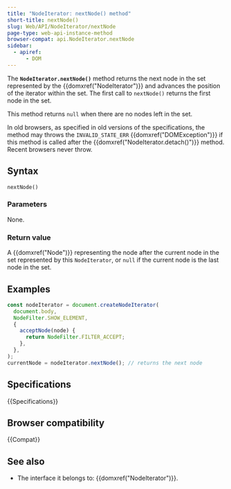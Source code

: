 ```yaml
---
title: "NodeIterator: nextNode() method"
short-title: nextNode()
slug: Web/API/NodeIterator/nextNode
page-type: web-api-instance-method
browser-compat: api.NodeIterator.nextNode
sidebar:
  - apiref:
      - DOM
---
```


The **`NodeIterator.nextNode()`** method returns the next node
in the set represented by the {{domxref("NodeIterator")}} and advances the position of
the iterator within the set. The first call to `nextNode()` returns the
first node in the set.

This method returns `null` when there are no nodes left in the set.

In old browsers, as specified in old versions of the specifications, the method may
throws the `INVALID_STATE_ERR` {{domxref("DOMException")}} if this method
is called after the {{domxref("NodeIterator.detach()")}} method. Recent browsers never
throw.

## Syntax

```js-nolint
nextNode()
```

### Parameters

None.

### Return value

A {{domxref("Node")}} representing the node after the current node in the set represented by this `NodeIterator`, or `null` if the current node is the last node in the set.

## Examples

```js
const nodeIterator = document.createNodeIterator(
  document.body,
  NodeFilter.SHOW_ELEMENT,
  {
    acceptNode(node) {
      return NodeFilter.FILTER_ACCEPT;
    },
  },
);
currentNode = nodeIterator.nextNode(); // returns the next node
```

## Specifications

{{Specifications}}

## Browser compatibility

{{Compat}}

## See also

- The interface it belongs to: {{domxref("NodeIterator")}}.
